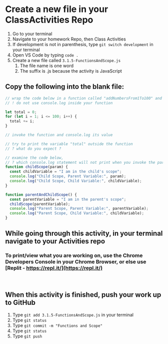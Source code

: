 # Create a new file in your ClassActivities Repo

1. Go to your terminal
2. Navigate to your homework Repo, then Class Activities
3. If development is not in parenthesis, type `git switch development` in your terminal
4. Open VS Code by typing `code .`
5. Create a new file called `3.1.5-FunctionsAndScope.js`
    1. The file name is one word
    2. The suffix is .js because the activity is JavaScript

## Copy the following into the blank file:

```javascript
// wrap the code below in a function called "addNumbersFrom1To100" and return the total
// ! do not use console.log inside your function

let total = 0;
for (let i = 1; i <= 100; i++) {
  total += i;
}

// invoke the function and console.log its value

// try to print the variable "total" outside the function
// ? what do you expect ?

// examine the code below,
// ? which console.log statement will not print when you invoke the parentAndChildScope function ?
function childScope(param) {
  const childVariable = "I am in the child's scope";
  console.log("Child Scope, Parent Variable:", param);
  console.log("Child Scope, Child Variable:", childVariable);
}

function parentAndChildScope() {
  const parentVariable = "I am in the parent's scope";
  childScope(parentVariable);
  console.log("Parent Scope, Parent Variable:", parentVariable);
  console.log("Parent Scope, Child Variable:", childVariable);
}
```

## While going through this activity, in your terminal navigate to your Activities repo

### To print/view what you are working on, use the Chrome Developers Console in your Chrome Browser, or else use [Replit - https://repl.it/](https://repl.it/)

<br>

## When this activity is finished, push your work up to GitHub

1. Type `git add 3.1.5-FunctionsAndScope.js` in your terminal
2. Type `git status`
3. Type `git commit -m "Functions and Scope"`
4. Type `git status`
5. Type `git push`
